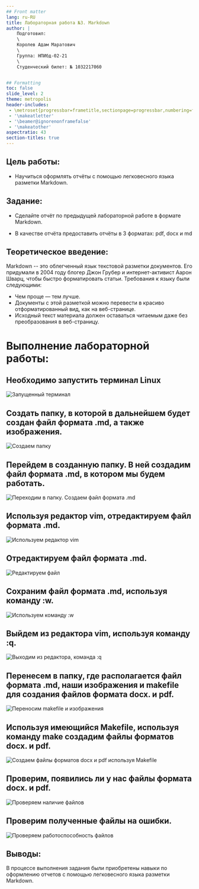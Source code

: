 ```yaml
---
## Front matter
lang: ru-RU
title: Лабораторная работа №3. Markdown
author: |
	Подготовил:
	\
	Королев Адам Маратович
	\
	Группа: НПИбд-02-21
	\
	Студенческий билет: № 1032217060


## Formatting
toc: false
slide_level: 2
theme: metropolis
header-includes: 
 - \metroset{progressbar=frametitle,sectionpage=progressbar,numbering=fraction}
 - '\makeatletter'
 - '\beamer@ignorenonframefalse'
 - '\makeatother'
aspectratio: 43
section-titles: true
---
```

## Цель работы:

- Научиться оформлять отчёты с помощью легковесного языка разметки Markdown.

## Задание:

- Сделайте отчёт по предыдущей лабораторной работе в формате Markdown.

- В качестве отчёта предоставить отчёты в 3 форматах: pdf, docx и md

## Теоретическое введение:

Markdown -- это облегченный язык текстовой разметки документов. Его придумали в 2004 году блогер Джон Грубер и интернет-активист Аарон Шварц, чтобы быстро форматировать статьи. Требования к языку были следующими:
- Чем проще — тем лучше.
- Документы с этой разметкой можно перевести в красиво отформатированный вид, как на веб-странице.
- Исходный текст материала должен оставаться читаемым даже без преобразования в веб-страницу.

# Выполнение лабораторной работы:

## Необходимо запустить терминал Linux
![Запущенный терминал](images/picture1.png)

## Создать папку, в которой в дальнейшем будет создан файл формата .md, а также изображения.
![Создаем папку](images/picture2.png)

## Перейдем в созданную папку. В ней создадим файл формата .md, в котором мы будем работать.
![Переходим в папку. Создаем файл формата .md](images/picture3.png)

## Используя редактор vim, отредактируем файл формата .md.
![Используем редактор vim](images/picture4.png)

## Отредактируем файл формата .md.
![Редактируем файл](images/picture5.png)

## Сохраним файл формата .md, используя команду :w.
![Используем команду :w](images/picture6.png)

## Выйдем из редактора vim, используя команду :q.
![Выходим из редактора, команда :q](images/picture7.png)

## Перенесем в папку, где располагается файл формата .md, наши изображения и makefile для создания файлов формата docx. и pdf.
![Переносим makefile и изображения](images/picture8.png)

## Используя имеющийся Makefile, используя команду make создадим файлы форматов docx. и pdf.
![Создаем файлы форматов docx и pdf используя Makefile](images/picture9.png)

## Проверим, появились ли у нас файлы формата docx. и pdf.
![Проверяем наличие файлов](images/picture10.png)

## Проверим полученные файлы на ошибки.
![Проверяем работоспособность файлов](images/picture11.png)

## Выводы: 

В процессе выполнения задания были приобретены навыки по оформлению отчетов с помощью легковесного языка разметки Markdown.
